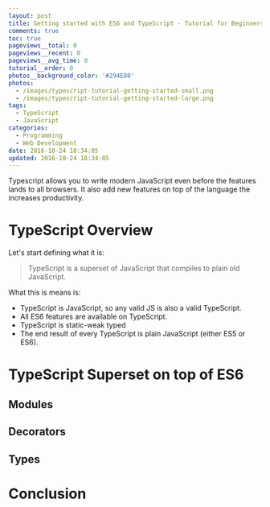 ```yaml
---
layout: post
title: Getting started with ES6 and TypeScript - Tutorial for Beginners
comments: true
toc: true
pageviews__total: 0
pageviews__recent: 0
pageviews__avg_time: 0
tutorial__order: 0
photos__background_color: '#294E80'
photos:
  - /images/typescript-tutorial-getting-started-small.png
  - /images/typescript-tutorial-getting-started-large.png
tags:
  - TypeScript
  - JavaScript
categories:
  - Programming
  - Web Development
date: 2016-10-24 18:34:05
updated: 2016-10-24 18:34:05
---
```


Typescript allows you to write modern JavaScript even before the features lands to all browsers. It also add new features on top of the language the increases productivity.


# TypeScript Overview

Let's start defining what it is:

> TypeScript is a superset of JavaScript that compiles to plain old JavaScript.

What this is means is:

- TypeScript is JavaScript, so any valid JS is also a valid TypeScript.
- All ES6 features are available on TypeScript.
- TypeScript is static-weak typed
- The end result of every TypeScript is plain JavaScript (either ES5 or ES6).


# TypeScript Superset on top of ES6

## Modules

## Decorators

## Types

# Conclusion